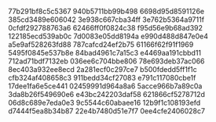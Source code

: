77b291bf8c5c5367
940b5711bb99b498
6698d95d8591126e
385cd3489e606042
3e938c667cba34ff
3e762b5364a9711f
0cfdf292788763a6
62466ff0f0824c38
f95d56e9b68ad392
122185ecd539ab0c
7d0083e05dd8194a
e990d488d847e0e4
a5e9af528263fd88
787cafcd24ef2b75
61166f62f91f1969
5495f0845e537b8e
84bad4961c7a15c3
e4469aa191cbbd11
712ad71bdf7132eb
036ee6c704bbe806
78e693deb37ac066
8ec403a932ee8ecd
2a281ecf0c297ce7
b500fdedd5ff1f1c
cfb324af408658c3
911bedd34cf27083
e791c117080cbe1f
17dee1fa6e5ce441
02459991d964a8a6
5acce966b7a89c0a
3da8b26f549690e6
e43bc242203daf58
621866cf5278712d
06d8c689e7eda0e3
9c5544c60abaee16
12b9f1c108193efd
d7444f5ea8b34b87
22e4b7480d51e7f7
0ee4cfe2406028c7
